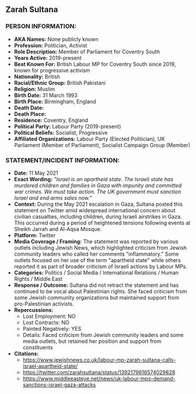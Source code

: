 ## Zarah Sultana

### PERSON INFORMATION:
- **AKA Names:** None publicly known
- **Profession:** Politician, Activist
- **Role Description:** Member of Parliament for Coventry South
- **Years Active:** 2019-present
- **Best Known For:** British Labour MP for Coventry South since 2019, known for progressive activism
- **Nationality:** British
- **Racial/Ethnic Group:** British Pakistani
- **Religion:** Muslim
- **Birth Date:** 31 March 1993
- **Birth Place:** Birmingham, England
- **Death Date:** 
- **Death Place:** 
- **Residence:** Coventry, England
- **Political Party:** Labour Party (2019-present)
- **Political Beliefs:** Socialist, Progressive
- **Affiliated Organizations:** Labour Party (Elected Politician), UK Parliament (Member of Parliament), Socialist Campaign Group (Member)

### STATEMENT/INCIDENT INFORMATION:
- **Date:** 11 May 2021
- **Exact Wording:** *"Israel is an apartheid state. The Israeli state has murdered children and families in Gaza with impunity and committed war crimes. We must take action. The UK government must sanction Israel and end arms sales now."*
- **Context:** During the May 2021 escalation in Gaza, Sultana posted this statement on Twitter amid widespread international concern about civilian casualties, including children, during Israeli airstrikes in Gaza. This occurred during a period of heightened tensions following events at Sheikh Jarrah and Al-Aqsa Mosque.
- **Platform:** Twitter
- **Media Coverage / Framing:** The statement was reported by various outlets including Jewish News, which highlighted criticism from Jewish community leaders who called her comments "inflammatory." Some outlets focused on her use of the term "apartheid state" while others reported it as part of broader criticism of Israeli actions by Labour MPs.
- **Categories:** Politics / Social Media / International Relations / Human Rights / Middle East
- **Response / Outcome:** Sultana did not retract the statement and has continued to be vocal about Palestinian rights. She faced criticism from some Jewish community organizations but maintained support from pro-Palestinian activists.
- **Repercussions:**
  - Lost Employment: NO
  - Lost Contracts: NO
  - Painted Negatively: YES
  - Details: Faced criticism from Jewish community leaders and some media outlets, but retained her position and support from constituents
- **Citations:** 
  - https://www.jewishnews.co.uk/labour-mp-zarah-sultana-calls-israel-apartheid-state/
  - https://twitter.com/zarahsultana/status/1392179616574029828
  - https://www.middleeasteye.net/news/uk-labour-mps-demand-sanctions-israel-gaza-attacks